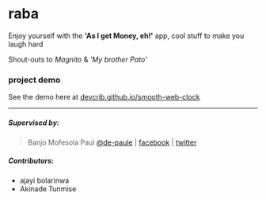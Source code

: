 # raba
Enjoy yourself with the **'As I get Money, eh!'** app, cool stuff to make you laugh hard

Shout-outs to *Magnito* & *'My brother Pato'*

### project demo
See the demo here at [devcrib.github.io/smooth-web-clock](https://devcrib.github.io/smooth-web-clock)

***

##### Supervised by:
>   Banjo Mofesola Paul [@de-paule](https://github.com/De-paule) | 
    [facebook](https://facebook.com/mofesolab) |
    [twitter](https://twitter.com/mpdepaule)

##### Contributors:
* ajayi bolarinwa 
* Akinade Tunmise